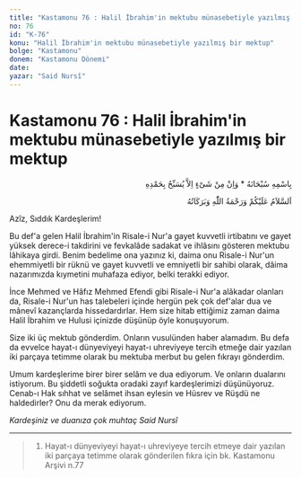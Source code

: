 ```yaml
---
title: "Kastamonu 76 : Halil İbrahim'in mektubu münasebetiyle yazılmış bir mektup"
no: 76
id: "K-76"
konu: "Halil İbrahim'in mektubu münasebetiyle yazılmış bir mektup"
bolge: "Kastamonu"
donem: "Kastamonu Dönemi"
date: 
yazar: "Said Nursî"
---
```


# Kastamonu 76 : Halil İbrahim'in mektubu münasebetiyle yazılmış bir mektup

<p class="arabic" dir="rtl" title="Meal: “Subhân Allah’ın adıyla” * “Hiçbir şey yoktur ki O'nu hamd ile tesbih etmesin” [İsrâ 17:44]">بِاسْمِهِ سُبْحَانَهُ * وَاِنْ مِنْ شَىْءٍ اِلاَّ يُسَبِّحُ بِحَمْدِهِ</p>

<p class="arabic" dir="rtl" title="Meal: “Allah’ın selâmı, rahmeti ve bereketleri, üzerinize olsun.”">اَلسَّلاَمُ عَلَيْكُمْ وَرَحْمَةُ اللّٰهِ وَبَرَكَاتُهُ</p>

Azîz, Sıddık Kardeşlerim!

Bu def'a gelen Halil İbrahim'in Risale-i Nur'a gayet kuvvetli irtibatını ve gayet yüksek derece-i takdirini ve fevkalâde sadakat ve ihlâsını gösteren mektubu lâhikaya girdi. Benim bedelime ona yazınız ki, daima onu Risale-i Nur'un ehemmiyetli bir rüknü ve gayet kuvvetli ve emniyetli bir sahibi olarak, dâima nazarımızda kıymetini muhafaza ediyor, belki terakki ediyor.

İnce Mehmed ve Hâfız Mehmed Efendi gibi Risale-i Nur'a alâkadar olanları da, Risale-i Nur'un has talebeleri içinde hergün pek çok def'alar dua ve mânevî kazançlarda hissedardırlar. Hem size hitab ettiğimiz zaman daima Halil İbrahim ve Hulusi içinizde düşünüp öyle konuşuyorum.

Size iki üç mektub gönderdim. Onların vusulünden haber alamadım. Bu defa da evvelce hayat-ı dünyeviyeyi hayat-ı uhreviyeye tercih etmeğe dair yazılan iki parçaya tetimme olarak bu mektuba merbut bu gelen fıkrayı gönderdim.

Umum kardeşlerime birer birer selâm ve dua ediyorum. Ve onların dualarını istiyorum. Bu şiddetli soğukta oradaki zayıf kardeşlerimizi düşünüyoruz. Cenab-ı Hak sıhhat ve selâmet ihsan eylesin ve Hüsrev ve Rüşdü ne haldedirler? Onu da merak ediyorum.

*Kardeşiniz ve duanıza çok muhtaç*
*Said Nursî*

***

> 1. Hayat-ı dünyeviyeyi hayat-ı uhreviyeye tercih etmeye dair yazılan iki parçaya tetimme olarak gönderilen fıkra için bk. Kastamonu Arşivi n.77
